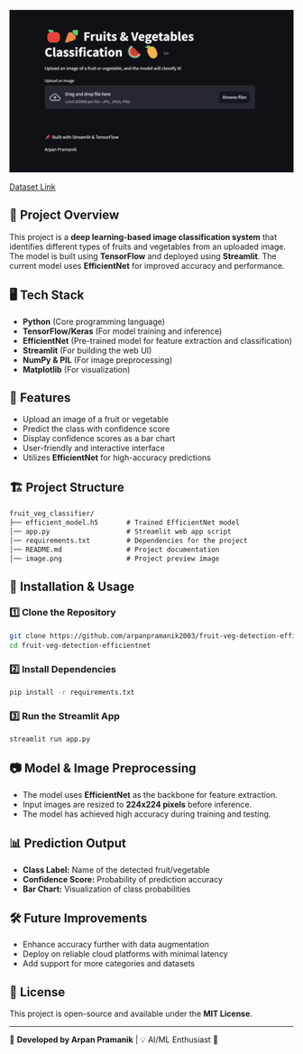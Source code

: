 ![Fruits & Vegetables Classification 🍎🥕🍉🥭](image.png)

[Dataset Link](https://www.kaggle.com/datasets/kritikseth/fruit-and-vegetable-image-recognition)

## 📌 Project Overview
This project is a **deep learning-based image classification system** that identifies different types of fruits and vegetables from an uploaded image. The model is built using **TensorFlow** and deployed using **Streamlit**. The current model uses **EfficientNet** for improved accuracy and performance.

## 🖥️ Tech Stack
- **Python** (Core programming language)
- **TensorFlow/Keras** (For model training and inference)
- **EfficientNet** (Pre-trained model for feature extraction and classification)
- **Streamlit** (For building the web UI)
- **NumPy & PIL** (For image preprocessing)
- **Matplotlib** (For visualization)

## 🎯 Features
- Upload an image of a fruit or vegetable
- Predict the class with confidence score
- Display confidence scores as a bar chart
- User-friendly and interactive interface
- Utilizes **EfficientNet** for high-accuracy predictions

## 🏗️ Project Structure
```
fruit_veg_classifier/
├── efficient_model.h5       # Trained EfficientNet model
│── app.py                   # Streamlit web app script
│── requirements.txt         # Dependencies for the project
│── README.md                # Project documentation
│── image.png                # Project preview image
```

## 🚀 Installation & Usage
### 1️⃣ Clone the Repository
```sh
git clone https://github.com/arpanpramanik2003/fruit-veg-detection-efficientnet.git
cd fruit-veg-detection-efficientnet
```

### 2️⃣ Install Dependencies
```sh
pip install -r requirements.txt
```

### 3️⃣ Run the Streamlit App
```sh
streamlit run app.py
```

## 📷 Model & Image Preprocessing
- The model uses **EfficientNet** as the backbone for feature extraction.
- Input images are resized to **224x224 pixels** before inference.
- The model has achieved high accuracy during training and testing.

## 📊 Prediction Output
- **Class Label:** Name of the detected fruit/vegetable
- **Confidence Score:** Probability of prediction accuracy
- **Bar Chart:** Visualization of class probabilities

## 🛠️ Future Improvements
- Enhance accuracy further with data augmentation
- Deploy on reliable cloud platforms with minimal latency
- Add support for more categories and datasets

## 📜 License
This project is open-source and available under the **MIT License**.

---
📌 **Developed by Arpan Pramanik** | 💡 AI/ML Enthusiast 🚀

